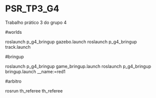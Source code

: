 # PSR_TP3_G4
Trabalho prático 3 do grupo 4

#worlds

roslaunch p_g4_bringup gazebo.launch
roslaunch p_g4_bringup track.launch

#bringup

roslaunch p_g4_bringup game_bringup.launch
roslaunch p_g4_bringup bringup.launch __name:=red1

#arbitro

rosrun th_referee th_referee
